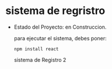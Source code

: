 <h1> sistema de regristro</h1>

- Estado del Proyecto: en Construccion.

  para ejecutar el sistema, debes poner:
  
  ```npm install react```

  sistema de Registro 2
  
